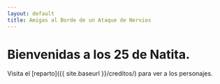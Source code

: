 ```yaml
---
layout: default
title: Amigas al Borde de un Ataque de Nervios
---
```


# Bienvenidas a los 25 de Natita.

Visita el [reparto]({{ site.baseurl }}/creditos/) para ver a los personajes.
